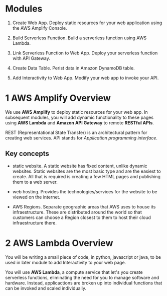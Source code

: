 # Modules

1. Create Web App. Deploy static resources for your web application using the AWS Amplify Console. 

2. Build Serverless Function. Build a serverless function using AWS Lambda. 

3. Link Serverless Function to Web App. Deploy your serverless function with API Gateway. 

4. Create Data Table. Perist data in Amazon DynamoDB table. 

5. Add Interactivity to Web App. Modify your web app to invoke your API. 

# 1 AWS Amplify Overview

We use **AWS Amplify** to deploy static resources for your web app. In subsequent modules, you will add dynamic functionality to these pages using **AWS Lambda** and **Amazon API Gateway** to remote **RESTful APIs**. 

REST (Representational State Transfer) is an architectural pattern for creating web services. API stands for *Application programming interface*. 


## Key concepts

- static website. A static website has fixed content, unlike dynamic websites. Static websites are the most basic type and are the easiest to create. All that is required is creating a few HTML pages and publishing them to a web server. 

- web hosting. Provides the technologies/services for the website to be viewed on the internet. 

- AWS Regions. Separate geographic areas that AWS uses to house its infraestructure. These are distributed around the world so that customers can choose a Region closest to them to host their cloud infraestructure there. 


# 2 AWS Lambda Overview

You will be writing a small piece of code, in python, javascript or java, to be used in later module to add Interactivity to your web page. 

You will use **AWS Lambda**, a compute service that let's you create serverless functions, eliminating the need for you to manage software and hardware. Instead, applicactions are broken up into individual functions that can be invoked and scaled individually. 


